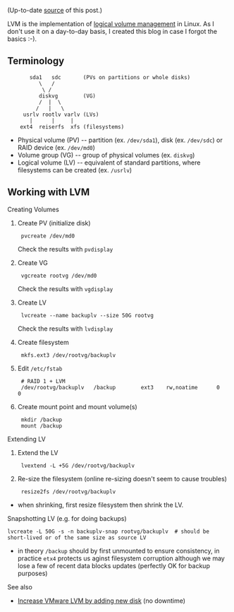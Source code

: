 (Up-to-date [source](https://github.com/jreisinger/blog/blob/master/posts/lvm.md) of this post.)

LVM is the implementation of [logical volume management](https://en.wikipedia.org/wiki/Logical_volume_management) in Linux. As I don't use it on a day-to-day basis, I created this blog in case I forgot the basics :-).

## Terminology

           sda1   sdc       (PVs on partitions or whole disks)
              \   /
               \ /
              diskvg        (VG)
              /  |  \
             /   |   \
         usrlv rootlv varlv (LVs)
           |      |     |
        ext4  reiserfs  xfs (filesystems)


* Physical volume (PV) -- partition (ex. `/dev/sda1`), disk (ex. `/dev/sdc`) or RAID device (ex. `/dev/md0`)
* Volume group (VG) -- group of physical volumes (ex. `diskvg`)
* Logical volume (LV) -- equivalent of standard partitions, where filesystems can be created (ex. `/usrlv`)

## Working with LVM

Creating Volumes

1. Create PV (initialize disk)

        pvcreate /dev/md0

    Check the results with `pvdisplay`

1. Create VG

        vgcreate rootvg /dev/md0

    Check the results with `vgdisplay`

1. Create LV

        lvcreate --name backuplv --size 50G rootvg

    Check the results with `lvdisplay`

1. Create filesystem

        mkfs.ext3 /dev/rootvg/backuplv

1. Edit `/etc/fstab`

        # RAID 1 + LVM
        /dev/rootvg/backuplv   /backup        ext3    rw,noatime      0       0

1. Create mount point and mount volume(s)

        mkdir /backup
        mount /backup

Extending LV

1. Extend the LV
    
        lvextend -L +5G /dev/rootvg/backuplv
    
1. Re-size the filesystem (online re-sizing doesn't seem to cause troubles)
    
        resize2fs /dev/rootvg/backuplv

* when shrinking, first resize filesystem then shrink the LV.

Snapshotting LV (e.g. for doing backups)

    lvcreate -L 50G -s -n backuplv-snap rootvg/backuplv  # should be short-lived or of the same size as source LV
    
* in theory `/backup` should by first unmounted to ensure consistency, in practice `etx4` protects us aginst filesystem corruption although we may lose a few of recent data blocks updates (perfectly OK for backup purposes)

See also

* [Increase VMware LVM by adding new disk](https://www.rootusers.com/how-to-increase-the-size-of-a-linux-lvm-by-adding-a-new-disk/) (no downtime)

